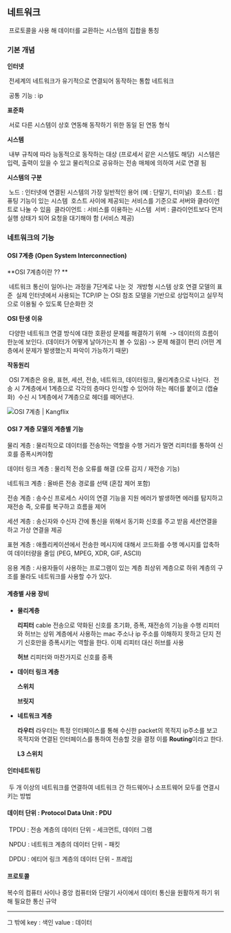 ## 네트워크

​	프로토콜을 사용 해 데이터를 교환하는 시스템의 집합을 통칭 

### 기본 개념

**인터넷**

​	전세계의 네트워크가 유기적으로 연결되어 동작하는 통합 네트워크 

​	공통 기능 : ip

**표준화**

​	서로 다른 시스템이 상호 연동해 동작하기 위한 동일 된 연동 형식

**시스템**

​	내부 규칙에 따라 능동적으로 동작하는 대상  (프로세서 같은 시스템도 해당)
​	시스템은 입력, 출력이 있을 수 있고 물리적으로 공유하는 전송 매체에 의하여 서로 연결 됨

**시스템의 구분**

​	노드 : 인터넷에 연결된 시스템의 가장 일반적인 용어 (예 : 단말기, 터미널)
​	호스트 : 컴퓨팅 기능이 있는 시스템
​				  호스트 사이에 제공되는 서비스를 기준으로 서버와 클라이언트로 나눌 수 있음 
​	클라이언트 : 서비스를 이용하는 시스템
​	서버 : 클라이언트보다 먼저 실행 상태가 되어 요청을 대기해야 함 (서비스 제공)



### 네트워크의 기능

#### OSI 7계층 (Open System Interconnection)

**OSI 7계층이란 ?? **

​	네트워크 통신이 일어나는 과정을 7단계로 나눈 것
​	개방형 시스템 상호 연결 모델의 표준
​	실제 인터넷에서 사용되는 TCP/IP 는 OSI 참조 모델을 기반으로 상업적이고 실무적으로 이용될 수 있도록 단순화한 것

**OSI 탄생 이유**

​	다양한 네트워크 연결 방식에 대한 호환성 문제를 해결하기 위해
​		-> 데이터의 흐름이 한눈에 보인다. (데이터가 어떻게 날아가는지 볼 수 있음)
​		-> 문제 해결이 편리 (어떤 계층에서 문제가 발생했는지 파악이 가능하기 때문)

**작동원리**

​	OSI 7계층은 응용, 표현, 세션, 전송, 네트워크, 데이터링크, 물리계층으로 나뉜다.
​	전송 시 7계층에서 1계층으로 각각의 층마다 인식할 수 있어야 하는 헤더를 붙이고 (캡슐화)
​	수신 시 1계층에서 7계층으로 헤더를 떼어낸다.

![OSI 7계층 | Kangflix](https://tails5555.github.io/assets/img/post/network/osi_structure.png)

#### OSI 7 계층 모델의 계층별 기능

물리 계층 : 물리적으로 데이터를 전송하는 역할을 수행
					거리가 멀면 리피터를 통하여 신호를 증폭시켜야함

데이터 링크 계층 : 물리적 전송 오류를 해결 (오류 감지 / 재전송 기능)

네트워크 계층 : 올바른 전송 경로를 선택 (혼잡 제어 포함)

전송 계층 : 송수신 프로세스 사이의 연결 기능을 지원
					에러가 발생하면 에러를 탐지하고 재전송 
					즉, 오류를 복구하고 흐름을 제어

세션 계층 : 송신자와 수신자 간에 통신을 위해서 동기화 신호를 주고 받음
					세션연결을 하고 가상 연결을 제공

표현 계층 : 애플리케이션에서 전송한 메시지에 대해서 코드화를 수행
					메시지를 압축하여 데이터량을 줄임 (PEG, MPEG, XDR, GIF, ASCII)

응용 계층 : 사용자들이 사용하는 프로그램이 있는 계층
					최상위 계층으로 하위 계층의 구조를 몰라도 네트워크를 사용할 수가 있다.

#### 계층별 사용 장비

- **물리계층**

  **리피터**
  cable 전송으로 약화된 신호를 초기화, 증폭, 재전송의 기능을 수행
  리피터와 허브는 상위 계층에서 사용하는 mac 주소나 ip 주소를 이해하지 못하고 단지 전기 신호만을 증폭시키는 역할을 한다.
  이제 리피터 대신 허브를 사용

  **허브**
  리피터와 마찬가지로 신호를 증폭

- **데이터 링크 계층**

  **스위치**

  **브릿지**

- **네트워크 계층**

  **라우터**
  라우터는 특정 인터페이스를 통해 수신한 packet의 목적지 ip주소를 보고 목적지와 연결된 인터페이스를 통하여 전송할 것을 결정
  이를 **Routing**이라고 한다.

  **L3 스위치**

#### 인터네트워킹

​	두 개 이상의 네트워크를 연결하여 네트워크 간 하드웨어나 소프트웨어 모두를 연결시키는 방법

#### 데이터 단위 : Protocol Data Unit : PDU

​	TPDU  : 전송 계층의 데이터 단위 - 세크먼트, 데이터 그램

​	NPDU : 네트워크 계층의 데이터 단위 - 패킷

​	DPDU : 에티어 링크 계층의 데이터 단위 - 프레임

#### 프로토콜

복수의 컴퓨터 사이나 중앙 컴퓨터와 단말기 사이에서 데이터 통신을 원활하게 하기 위해 필요한 통신 규약

----

그 밖에
key : 색인
value : 데이터